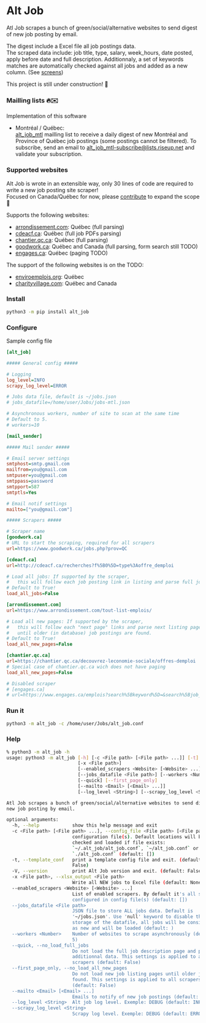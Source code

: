 # Alt Job
  
Atl Job scrapes a bunch of green/social/alternative websites to send digest of new job posting by email.  

The digest include a Excel file all job postings data.   
The scraped data include: job title, type, salary, week_hours, date posted, apply before date and full description.  Additionnaly, a set of keywords matches are automatically checked against all jobs and added as a new column.  (See [screens](https://github.com/tristanlatr/alt_job/blob/master/screens)) 

This project is still under construction! 🚧

### Mailling lists 🔥✉️

Implementation of this software

-  Montréal / Québec:  
[alt_job_mtl](https://lists.riseup.net/www/arc/alt_job_mtl) mailling list to receive a daily digest of new Montréal and Province of Québec job postings (some postings cannot be filtered). To subscribe, send an email to alt_job_mtl-subscribe@lists.riseup.net and validate your subscription.  

### Supported websites

Alt Job is wrote in an extensible way, only 30 lines of code are required to write a new job posting site scraper!  
Focused on Canada/Québec for now, please [contribute](https://github.com/tristanlatr/alt_job/blob/master/CONTRIBUTE.md) to expand the scope 🙂

Supports the following websites: 
- [arrondissement.com](https://www.arrondissement.com/montreal-list-emplois/t1/pc1/): Québec (full parsing) 
- [cdeacf.ca](http://cdeacf.ca/recherches/offre_demploi): Québec (full job PDFs parsing) 
- [chantier.qc.ca](https://chantier.qc.ca/decouvrez-leconomie-sociale/offres-demploi/): Québec  (full parsing)   
- [goodwork.ca](https://www.goodwork.ca): Québec and Canada (full parsing, form search still TODO)  
- [engages.ca](https://www.engages.ca): Québec (paging TODO)  

The support of the following websites is on the TODO: 
- [enviroemplois.org](https://www.enviroemplois.org): Québec
- [charityvillage.com](https://charityvillage.com): Québec and Canada    

### Install

```bash
python3 -m pip install alt_job
```

### Configure

Sample config file
```ini
[alt_job]

##### General config #####

# Logging
log_level=INFO
scrapy_log_level=ERROR

# Jobs data file, default is ~/jobs.json
# jobs_datafile=/home/user/Jobs/jobs-mtl.json

# Asynchronous workers, number of site to scan at the same time
# Default to 5.
# workers=10

[mail_sender]

##### Mail sender #####

# Email server settings
smtphost=smtp.gmail.com
mailfrom=you@gmail.com
smtpuser=you@gmail.com
smtppass=password
smtpport=587
smtptls=Yes

# Email notif settings
mailto=["you@gmail.com"]

##### Scrapers #####

# Scraper name
[goodwork.ca]
# URL to start the scraping, required for all scrapers
url=https://www.goodwork.ca/jobs.php?prov=QC

[cdeacf.ca]
url=http://cdeacf.ca/recherches?f%5B0%5D=type%3Aoffre_demploi

# Load all jobs: If supported by the scraper,
#   this will follow each job posting link in listing and parse full job description.
# Default to True!
load_all_jobs=False

[arrondissement.com]
url=https://www.arrondissement.com/tout-list-emplois/

# Load all new pages: If supported by the scraper,
#   this will follow each "next page" links and parse next listing page
#   until older (in database) job postings are found.
# Default to True!
load_all_new_pages=False

[chantier.qc.ca]
url=https://chantier.qc.ca/decouvrez-leconomie-sociale/offres-demploi
# Special case of chantier.qc.ca wich does not have paging
load_all_new_pages=False

# Disabled scraper
# [engages.ca]
# url=https://www.engages.ca/emplois?search%5Bkeyword%5D=&search%5Bjob_sector%5D=&search%5Bjob_city%5D=Montr%C3%A9al
```

### Run it
```bash
python3 -m alt_job -c /home/user/Jobs/alt_job.conf
```

### Help
```bash
% python3 -m alt_job -h
usage: python3 -m alt_job [-h] [-c <File path> [<File path> ...]] [-t] [-V]
                          [-x <File path>]
                          [--enabled_scrapers <Website> [<Website> ...]]
                          [--jobs_datafile <File path>] [--workers <Number>]
                          [--quick] [--first_page_only]
                          [--mailto <Email> [<Email> ...]]
                          [--log_level <String>] [--scrapy_log_level <String>]

Atl Job scrapes a bunch of green/social/alternative websites to send digest of
new job posting by email.

optional arguments:
  -h, --help            show this help message and exit
  -c <File path> [<File path> ...], --config_file <File path> [<File path> ...]
                        configuration file(s). Default locations will be
                        checked and loaded if file exists:
                        `~/.alt_job/alt_job.conf`, `~/alt_job.conf` or
                        `./alt_job.conf` (default: [])
  -t, --template_conf   print a template config file and exit. (default:
                        False)
  -V, --version         print Alt Job version and exit. (default: False)
  -x <File path>, --xlsx_output <File path>
                        Write all NEW jobs to Excel file (default: None)
  --enabled_scrapers <Website> [<Website> ...]
                        List of enabled scrapers. By default it's all scrapers
                        configured in config file(s) (default: [])
  --jobs_datafile <File path>
                        JSON file to store ALL jobs data. Default is
                        '~/jobs.json'. Use 'null' keyword to disable the
                        storage of the datafile, all jobs will be considered
                        as new and will be loaded (default: )
  --workers <Number>    Number of websites to scrape asynchronously (default:
                        5)
  --quick, --no_load_full_jobs
                        Do not load the full job description page and parse
                        additionnal data. This settings is applied to all
                        scrapers (default: False)
  --first_page_only, --no_load_all_new_pages
                        Do not load new job listing pages until older jobs are
                        found. This settings is applied to all scrapers
                        (default: False)
  --mailto <Email> [<Email> ...]
                        Emails to notify of new job postings (default: [])
  --log_level <String>  Alt job log level. Exemple: DEBUG (default: INFO)
  --scrapy_log_level <String>
                        Scrapy log level. Exemple: DEBUG (default: ERROR)

```